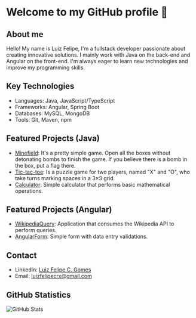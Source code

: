 # Welcome to my GitHub profile 👋

## About me
Hello! My name is Luiz Felipe, I'm a fullstack developer passionate about creating innovative solutions. I mainly work with Java on the back-end and Angular on the front-end. I'm always eager to learn new technologies and improve my programming skills.

## Key Technologies
- Languages: Java, JavaScript/TypeScript
- Frameworks: Angular, Spring Boot
- Databases: MySQL, MongoDB
- Tools: Git, Maven, npm

## Featured Projects (Java)
- [Minefield](https://github.com/lufecrx/campo-minado-swing): It's a pretty simple game. Open all the boxes without detonating bombs to finish the game. If you believe there is a bomb in the box, put a flag there.
- [Tic-tac-toe](https://github.com/lufecrx/jogo-da-velha): Is a puzzle game for two players, named "X" and "O", who take turns marking spaces in a 3×3 grid.
- [Calculator](https://github.com/lufecrx/calculadora-simples): Simple calculator that performs basic mathematical operations.

## Featured Projects (Angular)
- [WikipediaQuery](https://lufecrx.github.io/residenciatic18-frontend/pages/projects/wikipedia-restapi/dist/wikipedia-restapi/browser/index.html): Application that consumes the Wikipedia API to perform queries.
- [AngularForm](https://lufecrx.github.io/residenciatic18-frontend/pages/projects/formulario/dist/formulario/browser/index.html): Simple form with data entry validations.

## Contact
- LinkedIn: [Luiz Felipe C. Gomes](https://www.linkedin.com/in/luizfelipecg/)
- Email: luizfelipecrx@gmail.com

## GitHub Statistics
![GitHub Stats](https://github-readme-stats.vercel.app/api?username=lufecrx&show_icons=true&theme=radical)
